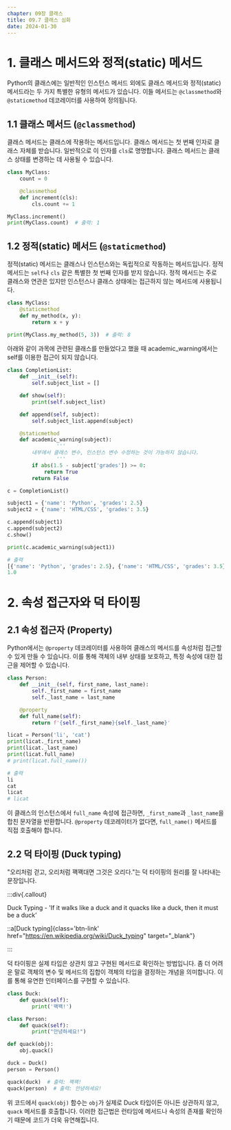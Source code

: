 ```yaml
---
chapter: 09장 클래스
title: 09.7 클래스 심화
date: 2024-01-30
---
```


# 1. 클래스 메서드와 정적(static) 메서드

Python의 클래스에는 일반적인 인스턴스 메서드 외에도 클래스 메서드와 정적(static) 메서드라는 두 가지 특별한 유형의 메서드가 있습니다. 이들 메서드는 `@classmethod`와 `@staticmethod` 데코레이터를 사용하여 정의됩니다.

## 1.1 클래스 메서드 (`@classmethod`)

클래스 메서드는 클래스에 작용하는 메서드입니다. 클래스 메서드는 첫 번째 인자로 클래스 자체를 받습니다. 일반적으로 이 인자를 `cls`로 명명합니다. 클래스 메서드는 클래스 상태를 변경하는 데 사용될 수 있습니다.

```python
class MyClass:
    count = 0

    @classmethod
    def increment(cls):
        cls.count += 1

MyClass.increment()
print(MyClass.count)  # 출력: 1
```

## 1.2 정적(static) 메서드 (`@staticmethod`)

정적(static) 메서드는 클래스나 인스턴스와는 독립적으로 작동하는 메서드입니다. 정적 메서드는 `self`나 `cls` 같은 특별한 첫 번째 인자를 받지 않습니다. 정적 메서드는 주로 클래스와 연관은 있지만 인스턴스나 클래스 상태에는 접근하지 않는 메서드에 사용됩니다.

```python
class MyClass:
    @staticmethod
    def my_method(x, y):
        return x + y

print(MyClass.my_method(5, 3))  # 출력: 8
```

아래와 같이 과목에 관련된 클래스를 만들었다고 했을 때 academic_warning에서는 self를 이용한 접근이 되지 않습니다.

```python
class CompletionList:
    def __init__(self):
        self.subject_list = []

    def show(self):
        print(self.subject_list)

    def append(self, subject):
        self.subject_list.append(subject)

    @staticmethod
    def academic_warning(subject):
				'''
        내부에서 클래스 변수, 인스턴스 변수 수정하는 것이 가능하지 않습니다.
				'''
        if abs(1.5 - subject['grades']) >= 0:
            return True
        return False

c = CompletionList()

subject1 = {'name': 'Python', 'grades': 2.5}
subject2 = {'name': 'HTML/CSS', 'grades': 3.5}

c.append(subject1)
c.append(subject2)
c.show()

print(c.academic_warning(subject1))
```

```python
# 출력
[{'name': 'Python', 'grades': 2.5}, {'name': 'HTML/CSS', 'grades': 3.5}]
1.0
```

# 2. 속성 접근자와 덕 타이핑

## 2.1 속성 접근자 (Property)

Python에서는 `@property` 데코레이터를 사용하여 클래스의 메서드를 속성처럼 접근할 수 있게 만들 수 있습니다. 이를 통해 객체의 내부 상태를 보호하고, 특정 속성에 대한 접근을 제어할 수 있습니다.

```python
class Person:
    def __init__(self, first_name, last_name):
        self._first_name = first_name
        self._last_name = last_name

    @property
    def full_name(self):
        return f'{self._first_name}{self._last_name}'

licat = Person('li', 'cat')
print(licat._first_name)
print(licat._last_name)
print(licat.full_name)
# print(licat.full_name())
```

```python
# 출력
li
cat
licat
# licat
```

이 클래스의 인스턴스에서 `full_name` 속성에 접근하면, `_first_name`과 `_last_name`을 합친 문자열을 반환합니다. `@property` 데코레이터가 없다면, `full_name()` 메서드를 직접 호출해야 합니다.

## 2.2 덕 타이핑 (Duck typing)

"오리처럼 걷고, 오리처럼 꽥꽥대면 그것은 오리다."는 덕 타이핑의 원리를 잘 나타내는 문장입니다.

:::div{.callout}

Duck Typing - 'If it walks like a duck and it quacks like a duck, then it must be a duck’

::a[Duck typing]{class='btn-link' href="https://en.wikipedia.org/wiki/Duck_typing" target="\_blank"}

:::

덕 타이핑은 실제 타입은 상관치 않고 구현된 메서드로 확인하는 방법입니다. 좀 더 어려운 말로 객체의 변수 및 메서드의 집합이 객체의 타입을 결정하는 개념을 의미합니다. 이를 통해 유연한 인터페이스를 구현할 수 있습니다.

```python
class Duck:
    def quack(self):
        print('꽥꽥!')

class Person:
    def quack(self):
        print("안녕하세요!")

def quack(obj):
    obj.quack()

duck = Duck()
person = Person()

quack(duck)  # 출력: 꽥꽥!
quack(person)  # 출력: 안녕하세요!
```

위 코드에서 `quack(obj)` 함수는 `obj`가 실제로 Duck 타입이든 아니든 상관하지 않고, `quack` 메서드를 호출합니다. 이러한 접근법은 런타임에 메서드나 속성의 존재를 확인하기 때문에 코드가 더욱 유연해집니다.
